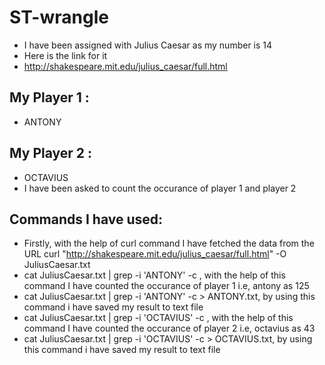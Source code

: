 # ST-wrangle
- I have been assigned with Julius Caesar as my number is 14
- Here is the link for it 
- http://shakespeare.mit.edu/julius_caesar/full.html
## My Player 1 :
- ANTONY
## My Player 2 :
- OCTAVIUS
- I have been asked to count the occurance of player 1 and player 2 
## Commands I have used:
- Firstly, with the help of curl command I have fetched the data from the URL 
curl "http://shakespeare.mit.edu/julius_caesar/full.html" -O JuliusCaesar.txt
- cat JuliusCaesar.txt | grep -i 'ANTONY' -c , with the help of this command I have counted the occurance of player 1 i.e, antony as 125
- cat JuliusCaesar.txt | grep -i 'ANTONY' -c > ANTONY.txt, by using this command i have saved my result to text file
- cat JuliusCaesar.txt | grep -i 'OCTAVIUS' -c , with the help of this command I have counted the occurance of player 2 i.e, octavius as 43
- cat JuliusCaesar.txt | grep -i 'OCTAVIUS' -c > OCTAVIUS.txt, by using this command i have saved my result to text file

